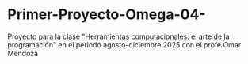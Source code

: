 # Primer-Proyecto-Omega-04-
Proyecto para la clase "Herramientas computacionales: el arte de la programación" en el periodo agosto-diciembre 2025 con el profe Omar Mendoza
